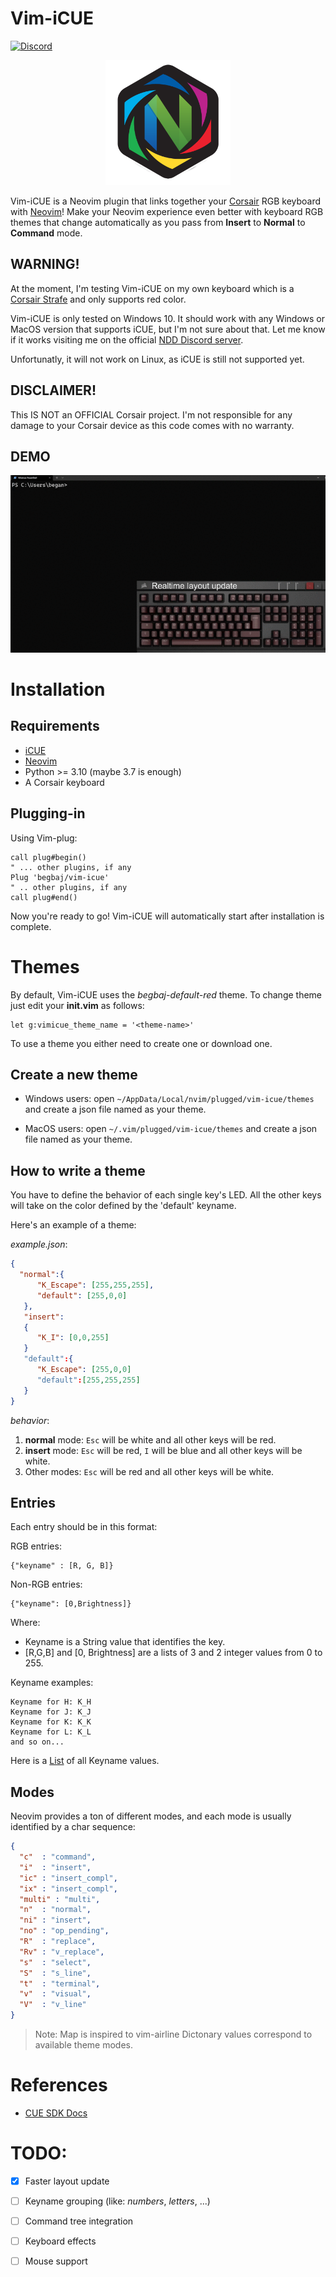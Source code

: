 # Vim-iCUE
[![Discord](https://img.shields.io/discord/926217143194886234?color=%235865F2&label=NDD%20Official%20Discord&logo=discord&style=for-the-badge)](https://discord.gg/ZA76nJ3RsU)
<p align="center">
  <img src="readme/img/vimicue_logo.png" alt="drawing" width="200"/>
</p>

Vim-iCUE is a Neovim plugin that links together your [Corsair](https://www.corsair.com/) RGB keyboard with
[Neovim](https://neovim.io/)! Make your Neovim experience even better with keyboard RGB themes that change 
automatically as you pass from **Insert** to **Normal** to **Command** mode.

## WARNING!
At the moment, I'm testing Vim-iCUE on my own keyboard which is a [Corsair Strafe](https://www.corsair.com/eu/en/Categories/Products/Gaming-Keyboards/Standard-Gaming-Keyboards/STRAFE-Mechanical-Gaming-Keyboard-%E2%80%94-CHERRY%C2%AE-MX-Silent/p/CH-9104023-NA) and only supports red color.

Vim-iCUE is only tested on Windows 10. It should work with any Windows or MacOS version that supports iCUE, but I'm not sure about that. Let me know if it works 
visiting me on the official [NDD Discord server](https://discord.gg/ZA76nJ3RsU).

Unfortunatly, it will not work on Linux, as iCUE is still not supported yet.

## DISCLAIMER!
This IS NOT an OFFICIAL Corsair project. I'm not responsible for any damage to your Corsair device as this code comes with no warranty.

## DEMO
![demo](readme/img/demo.gif)

# Installation
## Requirements
  * [iCUE](https://www.corsair.com/downloads)
  * [Neovim](https://neovim.io/)
  * Python >= 3.10 (maybe 3.7 is enough) 
  * A Corsair keyboard

## Plugging-in

Using Vim-plug:
```init.vim
call plug#begin()
" ... other plugins, if any
Plug 'begbaj/vim-icue'
" .. other plugins, if any
call plug#end()
```

Now you're ready to go! Vim-iCUE will automatically start after installation is complete.

# Themes
By default, Vim-iCUE uses the *begbaj-default-red* theme. To change theme just edit your **init.vim** as follows:
```init.vim
let g:vimicue_theme_name = '<theme-name>'
```
To use a theme you either need to create one or download one.

## Create a new theme

* Windows users: open `~/AppData/Local/nvim/plugged/vim-icue/themes` and create a json file named as your theme.

* MacOS users: open `~/.vim/plugged/vim-icue/themes` and create a json file named as your theme.

## How to write a theme

You have to define the behavior of each single key's LED. All the other keys will take
on the color defined by the 'default' keyname.

Here's an example of a theme:

*example.json*:
```json
{
  "normal":{
      "K_Escape": [255,255,255],
      "default": [255,0,0]
   },
   "insert":
   {
      "K_I": [0,0,255]
   }
   "default":{
      "K_Escape": [255,0,0]
      "default":[255,255,255]
   }
}
```
*behavior*:
1. **normal** mode: `Esc` will be white and all other keys will be red.
2. **insert** mode: `Esc` will be red, `I` will be blue and all other keys will be white.
3. Other modes: `Esc` will be red and all other keys will be white.

## Entries

Each entry should be in this format:

RGB entries:
```
{"keyname" : [R, G, B]}
```

Non-RGB entries:
```
{"keyname": [0,Brightness]}
```

Where:
* Keyname is a String value that identifies the key. 
* \[R,G,B\] and \[0, Brightness\] are a lists of 3 and 2 integer values from 0 to 255.

Keyname examples:
```
Keyname for H: K_H
Keyname for J: K_J
Keyname for K: K_K
Keyname for L: K_L
and so on...
```

Here is a [List](Keys.md) of all Keyname values.

## Modes
Neovim provides a ton of different modes, and each mode is usually identified by a char sequence:
```json
{
  "c"  : "command",
  "i"  : "insert",
  "ic" : "insert_compl",
  "ix" : "insert_compl",
  "multi" : "multi",
  "n"  : "normal",
  "ni" : "insert",
  "no" : "op_pending",
  "R"  : "replace",
  "Rv" : "v_replace",
  "s"  : "select",
  "S"  : "s_line",
  "t"  : "terminal",
  "v"  : "visual",
  "V"  : "v_line"
}
```
> Note: Map is inspired to vim-airline
Dictonary values correspond to available theme modes.
# References
* [CUE SDK Docs](https://corsairofficial.github.io/cue-sdk/#single-color-devices)
# TODO:
- [X] Faster layout update
- [ ] Keyname grouping (like: *numbers*, *letters*, ...)
- [ ] Command tree integration
- [ ] Keyboard effects
- [ ] Mouse support

